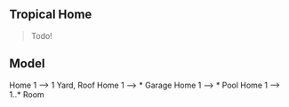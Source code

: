 Tropical Home
-------------
>Todo!

Model
-----
Home 1 --> 1 Yard, Roof
Home 1 --> * Garage
Home 1 --> * Pool
Home 1 --> 1..* Room